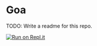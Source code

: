 # Goa
TODO: Write a readme for this repo.

[![Run on Repl.it](https://repl.it/badge/github/DanTheDev-zsh/Goa)](https://repl.it/github/DanTheDev-zsh/Goa)
